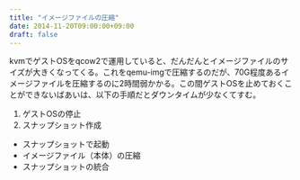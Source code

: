 ```yaml
---
title: "イメージファイルの圧縮"
date: 2014-11-20T09:00:00+09:00
draft: false
---
```

kvmでゲストOSをqcow2で運用していると、だんだんとイメージファイルのサイズが大きくなってくる。これをqemu-imgで圧縮するのだが、70G程度あるイメージファイルを圧縮するのに2時間弱かかる。この間ゲストOSを止めておくことができないばあいは、以下の手順だとダウンタイムが少なくてすむ。

1. ゲストOSの停止
1. スナップショット作成
* スナップショットで起動
* イメージファイル（本体）の圧縮
* スナップショットの統合

